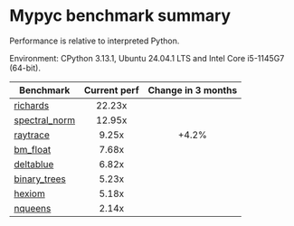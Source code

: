 # Mypyc benchmark summary

Performance is relative to interpreted Python.

Environment: CPython 3.13.1, Ubuntu 24.04.1 LTS and Intel Core i5-1145G7 (64-bit).

| Benchmark | Current perf | Change in 3 months |
| --- | :---: | :---: |
| [richards](benchmarks/richards.md) | 22.23x |  |
| [spectral_norm](benchmarks/spectral_norm.md) | 12.95x |  |
| [raytrace](benchmarks/raytrace.md) | 9.25x | +4.2% |
| [bm_float](benchmarks/bm_float.md) | 7.68x |  |
| [deltablue](benchmarks/deltablue.md) | 6.82x |  |
| [binary_trees](benchmarks/binary_trees.md) | 5.23x |  |
| [hexiom](benchmarks/hexiom.md) | 5.18x |  |
| [nqueens](benchmarks/nqueens.md) | 2.14x |  |
